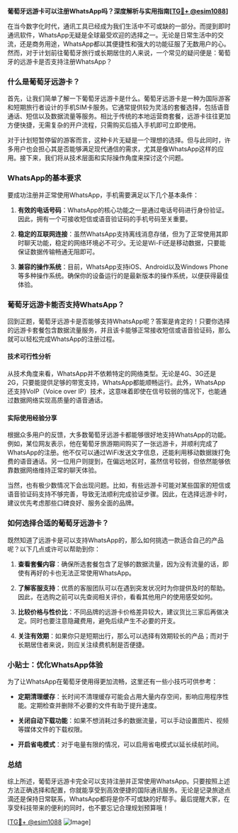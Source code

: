 **葡萄牙远游卡可以注册WhatsApp吗？深度解析与实用指南[[TG💪+ @esim1088](https://t.me/s/esim1088)]**

在当今数字化时代，通讯工具已经成为我们生活中不可或缺的一部分。而提到即时通讯软件，WhatsApp无疑是全球最受欢迎的选择之一。无论是日常生活中的交流，还是商务用途，WhatsApp都以其便捷性和强大的功能征服了无数用户的心。然而，对于计划前往葡萄牙旅行或长期居住的人来说，一个常见的疑问便是：葡萄牙的远游卡是否支持注册WhatsApp？

### 什么是葡萄牙远游卡？

首先，让我们简单了解一下葡萄牙远游卡是什么。葡萄牙远游卡是一种为国际游客和短期旅行者设计的手机SIM卡服务。它通常提供较为灵活的套餐选择，包括语音通话、短信以及数据流量等服务。相比于传统的本地运营商套餐，远游卡往往更加方便快捷，无需复杂的开户流程，只需购买后插入手机即可立即使用。

对于计划短暂停留的游客而言，这种卡片无疑是一个理想的选择。但与此同时，许多用户也会担心其是否能够满足现代通信的需求，尤其是像WhatsApp这样的应用。接下来，我们将从技术层面和实际操作角度来探讨这个问题。

### WhatsApp的基本要求

要成功注册并正常使用WhatsApp，手机需要满足以下几个基本条件：

1. **有效的电话号码**：WhatsApp的核心功能之一是通过电话号码进行身份验证。因此，拥有一个可接收短信或语音验证码的手机号码至关重要。
   
2. **稳定的互联网连接**：虽然WhatsApp支持离线消息存储，但为了正常使用其即时聊天功能，稳定的网络环境必不可少。无论是Wi-Fi还是移动数据，只要能保证数据传输畅通无阻即可。

3. **兼容的操作系统**：目前，WhatsApp支持iOS、Android以及Windows Phone等多种操作系统。确保你的设备运行的是最新版本的操作系统，以便获得最佳体验。

### 葡萄牙远游卡能否支持WhatsApp？

回到正题，葡萄牙远游卡是否能够支持WhatsApp呢？答案是肯定的！只要你选择的远游卡套餐包含数据流量服务，并且该卡能够正常接收短信或语音验证码，那么就可以轻松完成WhatsApp的注册过程。

#### 技术可行性分析

从技术角度来看，WhatsApp并不依赖特定的网络类型。无论是4G、3G还是2G，只要能提供足够的带宽支持，WhatsApp都能顺畅运行。此外，WhatsApp还支持VoIP（Voice over IP）技术，这意味着即使在信号较弱的情况下，也能通过数据网络实现高质量的语音通话。

#### 实际使用经验分享

根据众多用户的反馈，大多数葡萄牙远游卡都能够很好地支持WhatsApp的功能。例如，某位网友表示，他在葡萄牙旅游期间购买了一张远游卡，并顺利完成了WhatsApp的注册。他不仅可以通过WiFi发送文字信息，还能利用移动数据拨打免费的语音通话。另一位用户则提到，在偏远地区时，虽然信号较弱，但依然能够依靠数据网络维持正常的聊天体验。

当然，也有极少数情况下会出现问题。比如，有些远游卡可能对某些国家的短信或语音验证码支持不够完善，导致无法顺利完成验证步骤。因此，在选择远游卡时，建议优先考虑那些口碑良好、服务全面的品牌。

### 如何选择合适的葡萄牙远游卡？

既然知道了远游卡是可以支持WhatsApp的，那么如何挑选一款适合自己的产品呢？以下几点或许可以帮助到你：

1. **查看套餐内容**：确保所选套餐包含了足够的数据流量，因为没有流量的话，即使有再好的卡也无法正常使用WhatsApp。

2. **了解客服支持**：优质的客服团队可以在遇到突发状况时为你提供及时的帮助。因此，在选购之前可以先查阅相关评价，看看其他用户的使用感受如何。

3. **比较价格与性价比**：不同品牌的远游卡价格差异较大，建议货比三家后再做决定。同时也要注意隐藏费用，避免后续产生不必要的开支。

4. **关注有效期**：如果你只是短期出行，那么可以选择有效期较长的产品；而对于长期居住者来说，则应关注续费机制是否便捷。

### 小贴士：优化WhatsApp体验

为了让WhatsApp在葡萄牙使用得更加流畅，这里还有一些小技巧可供参考：

- **定期清理缓存**：长时间不清理缓存可能会占用大量内存空间，影响应用程序性能。定期检查并删除不必要的文件有助于提升速度。
  
- **关闭自动下载功能**：如果不想消耗过多的数据流量，可以手动设置图片、视频等媒体文件的下载权限。

- **开启省电模式**：对于电量有限的情况，可以启用省电模式以延长续航时间。

### 总结

综上所述，葡萄牙远游卡完全可以支持注册并正常使用WhatsApp。只要按照上述方法正确选择和配置，你就能享受到高效便捷的国际通讯服务。无论是记录旅途点滴还是保持日常联系，WhatsApp都将是你不可或缺的好帮手。最后提醒大家，在享受科技带来的便利的同时，也不要忘记合理规划预算哦！

[[TG💪+ @esim1088](https://t.me/s/esim1088) ![Image](https://i.postimg.cc/4NQfJmqS/Snipaste-2025-05-13-00-14-12.png)]